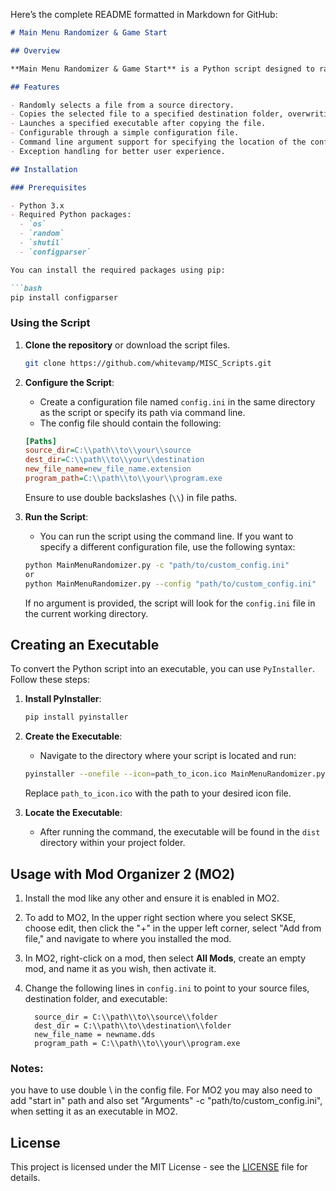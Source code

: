 Here’s the complete README formatted in Markdown for GitHub:

```markdown
# Main Menu Randomizer & Game Start

## Overview

**Main Menu Randomizer & Game Start** is a Python script designed to randomly select a file from a specified source directory and copy it to a designated destination folder. It also launches a specified executable (such as a game) after the file is copied. This tool is particularly useful for modders who want to manage assets dynamically in their games.

## Features

- Randomly selects a file from a source directory.
- Copies the selected file to a specified destination folder, overwriting any existing files.
- Launches a specified executable after copying the file.
- Configurable through a simple configuration file.
- Command line argument support for specifying the location of the config file.
- Exception handling for better user experience.

## Installation

### Prerequisites

- Python 3.x
- Required Python packages:
  - `os`
  - `random`
  - `shutil`
  - `configparser`

You can install the required packages using pip:

```bash
pip install configparser
```

### Using the Script

1. **Clone the repository** or download the script files.

   ```bash
   git clone https://github.com/whitevamp/MISC_Scripts.git
   ```

2. **Configure the Script**:
   - Create a configuration file named `config.ini` in the same directory as the script or specify its path via command line.
   - The config file should contain the following:

   ```ini
   [Paths]
   source_dir=C:\\path\\to\\your\\source
   dest_dir=C:\\path\\to\\your\\destination
   new_file_name=new_file_name.extension
   program_path=C:\\path\\to\\your\\program.exe
   ```

   Ensure to use double backslashes (`\\`) in file paths.

3. **Run the Script**:
   - You can run the script using the command line. If you want to specify a different configuration file, use the following syntax:

   ```bash
   python MainMenuRandomizer.py -c "path/to/custom_config.ini"
   or
   python MainMenuRandomizer.py --config "path/to/custom_config.ini"
   ```

   If no argument is provided, the script will look for the `config.ini` file in the current working directory.

## Creating an Executable

To convert the Python script into an executable, you can use `PyInstaller`. Follow these steps:

1. **Install PyInstaller**:

   ```bash
   pip install pyinstaller
   ```

2. **Create the Executable**:
   - Navigate to the directory where your script is located and run:

   ```bash
   pyinstaller --onefile --icon=path_to_icon.ico MainMenuRandomizer.py
   ```

   Replace `path_to_icon.ico` with the path to your desired icon file.

3. **Locate the Executable**:
   - After running the command, the executable will be found in the `dist` directory within your project folder.

## Usage with Mod Organizer 2 (MO2)

1. Install the mod like any other and ensure it is enabled in MO2.
2. To add to MO2, In the upper right section where you select SKSE, choose edit, then click the "+" in the upper left corner, select "Add from file," and navigate to where you installed the mod.
3. In MO2, right-click on a mod, then select **All Mods**, create an empty mod, and name it as you wish, then activate it.
4. Change the following lines in `config.ini` to point to your source files, destination folder, and executable:

   ```
     source_dir = C:\\path\\to\\source\\folder
     dest_dir = C:\\path\\to\\destination\\folder
     new_file_name = newname.dds
     program_path = C:\\path\\to\\your\\program.exe
   ```
### Notes:

you have to use double \\ in the config file.
For MO2 you may also need to add "start in" path and also set "Arguments" -c "path/to/custom_config.ini", when setting it as an executable in MO2.

## License

This project is licensed under the MIT License - see the [LICENSE](LICENSE) file for details.

```